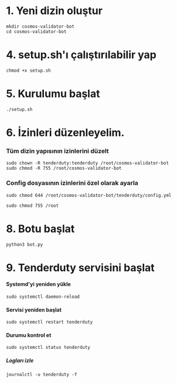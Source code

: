 # 1. Yeni dizin oluştur

```
mkdir cosmos-validator-bot
cd cosmos-validator-bot
```

# 4. setup.sh'ı çalıştırılabilir yap
```
chmod +x setup.sh
```
# 5. Kurulumu başlat
```
./setup.sh
```
# 6. İzinleri düzenleyelim.

### Tüm dizin yapısının izinlerini düzelt
```
sudo chown -R tenderduty:tenderduty /root/cosmos-validator-bot
sudo chmod -R 755 /root/cosmos-validator-bot
```
### Config dosyasının izinlerini özel olarak ayarla
```
sudo chmod 644 /root/cosmos-validator-bot/tenderduty/config.yml
```
```
sudo chmod 755 /root
```
# 8. Botu başlat
```
python3 bot.py
```

# 9. Tenderduty servisini başlat

#### Systemd'yi yeniden yükle
```
sudo systemctl daemon-reload
```
#### Servisi yeniden başlat
```
sudo systemctl restart tenderduty
```
#### Durumu kontrol et
```
sudo systemctl status tenderduty
```
##### Logları izle
```
journalctl -u tenderduty -f
```
